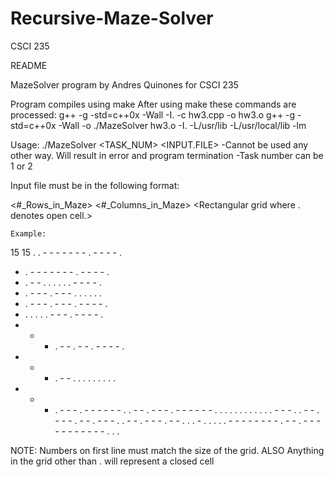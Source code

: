 # Recursive-Maze-Solver
CSCI 235 

README

MazeSolver program by Andres Quinones for CSCI 235

Program compiles using make
After using make these commands are processed:
	g++ -g -std=c++0x -Wall -I.   -c hw3.cpp -o hw3.o
	g++ -g -std=c++0x -Wall -o ./MazeSolver hw3.o -I.  -L/usr/lib -L/usr/local/lib -lm

Usage:
./MazeSolver <TASK_NUM> <INPUT.FILE>
	-Cannot be used any other way. Will result in error and program termination
	-Task number can be 1 or 2

Input file must be in the following format:

<#_Rows_in_Maze> <#_Columns_in_Maze>
<Rectangular grid where . denotes open cell.>

	Example:
15 15 
 . . - - - - - - - . - - - - .
 - . - - - - - - - . - - - - .
 - . - - . . . . . . - - - - .
 - . - - - . - - - . . . . . .
 - . - - - . - - - . - - - - .
 - . . . . . - - - . - - - - .
 - - - . - - . - - . - - - - .
 - - - . - - . . . . . . . . .
 - - - . - - - . - - - - - - .
 . - - . - - - . - - - - - - .
 . . . . . . . . . . . - - - .
 . - - . - - - . - - . - - - .
 . - - . - - - . - - . . . - .
 . . . . - - - - - - - - . - -
 . - - - - - - - - - - - . . .

 NOTE: Numbers on first line must match the size of the grid.
 		ALSO Anything in the grid other than . will represent a closed cell
